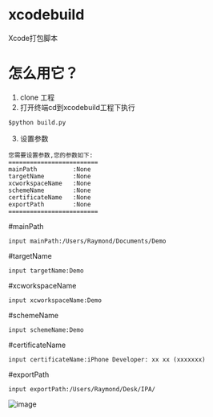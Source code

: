 # xcodebuild
Xcode打包脚本


# 怎么用它？
1. clone 工程
2. 打开终端cd到xcodebuild工程下执行
```shell
$python build.py
```
3. 设置参数
```shell
您需要设置参数,您的参数如下:
=========================
mainPath          :None
targetName        :None
xcworkspaceName   :None
schemeName        :None
certificateName   :None
exportPath        :None
=========================
```
  #mainPath
  ```shell
  input mainPath:/Users/Raymond/Documents/Demo
  ```
  #targetName
  ```shell
  input targetName:Demo
  ```
  #xcworkspaceName
  ```shell
  input xcworkspaceName:Demo
  ```
  #schemeName
  ```shell
  input schemeName:Demo
  ```
  #certificateName
  ```shell
  input certificateName:iPhone Developer: xx xx (xxxxxxx)
  ```
  #exportPath
  ```shell
  input exportPath:/Users/Raymond/Desk/IPA/
  ```
  ![image](https://github.com/fanrr/xcodebuild/blob/master/1.jpeg)
